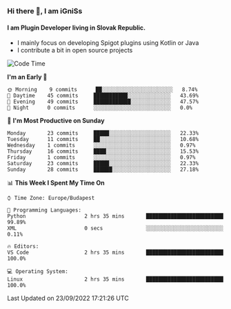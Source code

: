 ### Hi there 👋, I am iGniSs

#### I am Plugin Developer living in Slovak Republic.
- I mainly focus on developing Spigot plugins using Kotlin or Java
- I contribute a bit in open source projects

<!--START_SECTION:waka-->
![Code Time](http://img.shields.io/badge/Code%20Time-921%20hrs%2036%20mins-blue)

**I'm an Early 🐤** 

```text
🌞 Morning    9 commits      ██░░░░░░░░░░░░░░░░░░░░░░░   8.74% 
🌆 Daytime    45 commits     ███████████░░░░░░░░░░░░░░   43.69% 
🌃 Evening    49 commits     ████████████░░░░░░░░░░░░░   47.57% 
🌙 Night      0 commits      ░░░░░░░░░░░░░░░░░░░░░░░░░   0.0%

```
📅 **I'm Most Productive on Sunday** 

```text
Monday       23 commits     █████░░░░░░░░░░░░░░░░░░░░   22.33% 
Tuesday      11 commits     ██░░░░░░░░░░░░░░░░░░░░░░░   10.68% 
Wednesday    1 commits      ░░░░░░░░░░░░░░░░░░░░░░░░░   0.97% 
Thursday     16 commits     ████░░░░░░░░░░░░░░░░░░░░░   15.53% 
Friday       1 commits      ░░░░░░░░░░░░░░░░░░░░░░░░░   0.97% 
Saturday     23 commits     █████░░░░░░░░░░░░░░░░░░░░   22.33% 
Sunday       28 commits     ██████░░░░░░░░░░░░░░░░░░░   27.18%

```


📊 **This Week I Spent My Time On** 

```text
⌚︎ Time Zone: Europe/Budapest

💬 Programming Languages: 
Python                   2 hrs 35 mins       █████████████████████████   99.89% 
XML                      0 secs              ░░░░░░░░░░░░░░░░░░░░░░░░░   0.11%

🔥 Editors: 
VS Code                  2 hrs 35 mins       █████████████████████████   100.0%

💻 Operating System: 
Linux                    2 hrs 35 mins       █████████████████████████   100.0%

```


 Last Updated on 23/09/2022 17:21:26 UTC
<!--END_SECTION:waka-->
